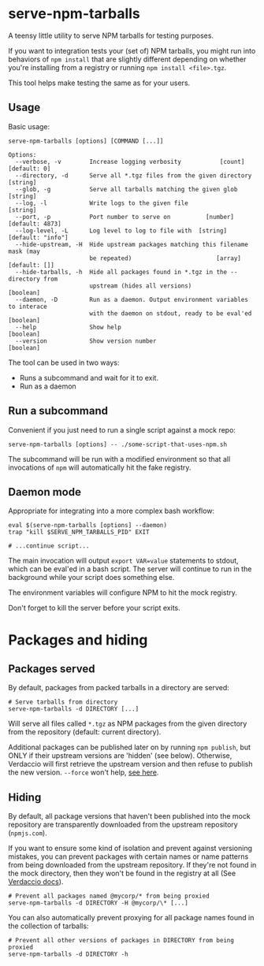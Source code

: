 # serve-npm-tarballs

A teensy little utility to serve NPM tarballs for testing purposes.

If you want to integration tests your (set of) NPM tarballs, you might
run into behaviors of `npm install` that are slightly different depending
on whether you're installing from a registry or running `npm install <file>.tgz`.

This tool helps make testing the same as for your users.

## Usage

Basic usage:

```
serve-npm-tarballs [options] [COMMAND [...]]

Options:
  --verbose, -v        Increase logging verbosity           [count] [default: 0]
  --directory, -d      Serve all *.tgz files from the given directory   [string]
  --glob, -g           Serve all tarballs matching the given glob       [string]
  --log, -l            Write logs to the given file                     [string]
  --port, -p           Port number to serve on          [number] [default: 4873]
  --log-level, -L      Log level to log to file with  [string] [default: "info"]
  --hide-upstream, -H  Hide upstream packages matching this filename mask (may
                       be repeated)                        [array] [default: []]
  --hide-tarballs, -h  Hide all packages found in *.tgz in the --directory from
                       upstream (hides all versions)                   [boolean]
  --daemon, -D         Run as a daemon. Output environment variables to interace
                       with the daemon on stdout, ready to be eval'ed  [boolean]
  --help               Show help                                       [boolean]
  --version            Show version number                             [boolean]
```

The tool can be used in two ways:

* Runs a subcommand and wait for it to exit.
* Run as a daemon

## Run a subcommand

Convenient if you just need to run a single script against a mock repo:

```
serve-npm-tarballs [options] -- ./some-script-that-uses-npm.sh
```

The subcommand will be run with a modified environment so that all invocations
of `npm` will automatically hit the fake registry.

## Daemon mode

Appropriate for integrating into a more complex bash workflow:

```
eval $(serve-npm-tarballs [options] --daemon)
trap "kill $SERVE_NPM_TARBALLS_PID" EXIT

# ...continue script...
```

The main invocation will output `export VAR=value` statements to stdout,
which can be eval'ed in a bash script. The server will continue to run
in the background while your script does something else.

The environment variables will configure NPM to hit the mock registry.

Don't forget to kill the server before your script exits.

# Packages and hiding

## Packages served

By default, packages from packed tarballs in a directory are served:

```
# Serve tarballs from directory
serve-npm-tarballs -d DIRECTORY [...]
```

Will serve all files called `*.tgz` as NPM packages from the given directory
from the repository (default: current directory).

Additional packages can be published later on by running `npm publish`, but
ONLY if their upstream versions are 'hidden' (see below). Otherwise,
Verdaccio will first retrieve the upstream version and then refuse to
publish the new version. `--force` won't help, [see here](https://github.com/verdaccio/verdaccio/issues/1435).

## Hiding

By default, all package versions that haven't been published into the mock
repository are transparently downloaded from the upstream repository
(`npmjs.com`).

If you want to ensure some kind of isolation and prevent against versioning
mistakes, you can prevent packages with certain names or name patterns from
being downloaded from the upstream repository. If they're not found in the mock
directory, then they won't be found in the registry at all (See [Verdaccio
docs](https://verdaccio.org/docs/en/packages)).

```
# Prevent all packages named @mycorp/* from being proxied
serve-npm-tarballs -d DIRECTORY -H @mycorp/\* [...]
```

You can also automatically prevent proxying for all package names found in
the collection of tarballs:

```
# Prevent all other versions of packages in DIRECTORY from being proxied
serve-npm-tarballs -d DIRECTORY -h
```
